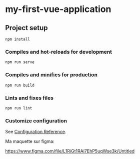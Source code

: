 # my-first-vue-application

## Project setup
```
npm install
```

### Compiles and hot-reloads for development
```
npm run serve
```

### Compiles and minifies for production
```
npm run build
```

### Lints and fixes files
```
npm run lint
```

### Customize configuration
See [Configuration Reference](https://cli.vuejs.org/config/).


Ma maquette sur figma: 

https://www.figma.com/file/L1RiGt1RAi7EhP5uqWse3k/Untitled